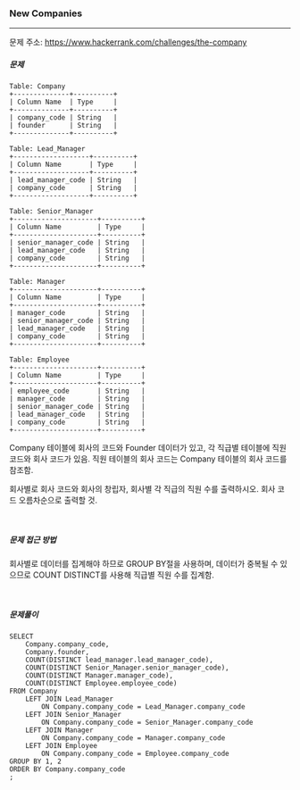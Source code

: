 ### New Companies

------

문제 주소: https://www.hackerrank.com/challenges/the-company



##### 문제

```
Table: Company
+--------------+----------+
| Column Name  | Type     |
+--------------+----------+
| company_code | String   |
| founder      | String   |
+--------------+----------+

Table: Lead_Manager
+-------------------+----------+
| Column Name       | Type     |
+-------------------+----------+
| lead_manager_code | String   |
| company_code      | String   |
+-------------------+----------+

Table: Senior_Manager
+---------------------+----------+
| Column Name         | Type     |
+---------------------+----------+
| senior_manager_code | String   |
| lead_manager_code   | String   |
| company_code        | String   |
+---------------------+----------+

Table: Manager
+---------------------+----------+
| Column Name         | Type     |
+---------------------+----------+
| manager_code        | String   |
| senior_manager_code | String   |
| lead_manager_code   | String   |
| company_code        | String   |
+---------------------+----------+

Table: Employee
+---------------------+----------+
| Column Name         | Type     |
+---------------------+----------+
| employee_code       | String   |
| manager_code        | String   |
| senior_manager_code | String   |
| lead_manager_code   | String   |
| company_code        | String   |
+---------------------+----------+
```

 Company 테이블에 회사의 코드와 Founder 데이터가 있고, 각 직급별 테이블에 직원 코드와 회사 코드가 있음. 직원 테이블의 회사 코드는 Company 테이블의 회사 코드를 참조함.    

회사별로 회사 코드와 회사의 창립자, 회사별 각 직급의 직원 수를 출력하시오. 회사 코드 오름차순으로 출력할 것.    

​    

##### 문제 접근 방법

회사별로 데이터를 집계해야 하므로 GROUP BY절을 사용하며, 데이터가 중복될 수 있으므로 COUNT DISTINCT를 사용해 직급별 직원 수를 집계함.    

​     

##### 문제풀이

```
SELECT 
    Company.company_code,
    Company.founder,
    COUNT(DISTINCT lead_manager.lead_manager_code),
    COUNT(DISTINCT Senior_Manager.senior_manager_code),
    COUNT(DISTINCT Manager.manager_code),
    COUNT(DISTINCT Employee.employee_code)
FROM Company
    LEFT JOIN Lead_Manager
        ON Company.company_code = Lead_Manager.company_code
    LEFT JOIN Senior_Manager
        ON Company.company_code = Senior_Manager.company_code
    LEFT JOIN Manager
        ON Company.company_code = Manager.company_code
    LEFT JOIN Employee
        ON Company.company_code = Employee.company_code
GROUP BY 1, 2
ORDER BY Company.company_code
;
```

